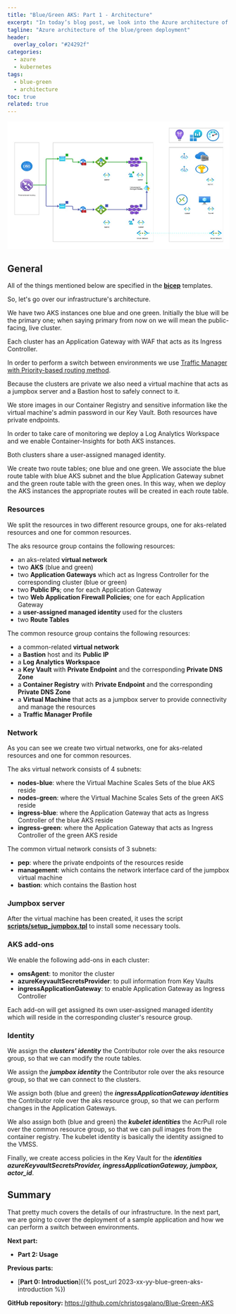 ```yaml
---
title: "Blue/Green AKS: Part 1 - Architecture"
excerpt: "In today’s blog post, we look into the Azure architecture of our blue/green deployment."
tagline: "Azure architecture of the blue/green deployment"
header:
  overlay_color: "#24292f"
categories:
  - azure
  - kubernetes
tags:
  - blue-green
  - architecture
toc: true
related: true
---
```


![architecture](/assets/images/blue-green-aks/architecture.jpg)

## General

All of the things mentioned below are specified in the [**bicep**](https://github.com/christosgalano/Blue-Green-AKS/tree/main/bicep) templates.

So, let's go over our infrastructure's architecture.

We have two AKS instances one blue and one green. Initially the blue will be the primary one; when saying primary from now on we will mean the public-facing, live cluster.

Each cluster has an Application Gateway with WAF that acts as its Ingress Controller.

In order to perform a switch between environments we use [Traffic Manager with Priority-based routing method](https://learn.microsoft.com/en-us/azure/traffic-manager/traffic-manager-routing-methods#priority-traffic-routing-method).

Because the clusters are private we also need a virtual machine that acts as a jumpbox server and a Bastion host to safely connect to it.

We store images in our Container Registry and sensitive information like the virtual machine's admin password in our Key Vault. Both resources have private endpoints.

In order to take care of monitoring we deploy a Log Analytics Workspace and we enable Container-Insights for both AKS instances.

Both clusters share a user-assigned managed identity.

We create two route tables; one blue and one green. We associate the blue route table with blue AKS subnet and the blue Application Gateway subnet and the green route table with the green ones. In this way, when we deploy the AKS instances the appropriate routes will be created in each route table.

### Resources

We split the resources in two different resource groups, one for aks-related resources and one for common resources.

The aks resource group contains the following resources:

- an aks-related **virtual network**
- two **AKS** (blue and green)
- two **Application Gateways** which act as Ingress Controller for the corresponding cluster (blue or green)
- two **Public IPs**; one for each Application Gateway
- two **Web Application Firewall Policies**; one for each Application Gateway
- a **user-assigned managed identity** used for the clusters
- two **Route Tables**

The common resource group contains the following resources:

- a common-related **virtual network**
- a **Bastion** host and its **Public IP**
- a **Log Analytics Workspace**
- a **Key Vault** with **Private Endpoint** and the corresponding **Private DNS Zone**
- a **Container Registry** with **Private Endpoint** and the corresponding **Private DNS Zone**
- a **Virtual Machine** that acts as a jumpbox server to provide connectivity and manage the resources
- a **Traffic Manager Profile**

### Network

As you can see we create two virtual networks, one for aks-related resources and one for common resources.

The aks virtual network consists of 4 subnets:

- **nodes-blue**: where the Virtual Machine Scales Sets of the blue AKS reside
- **nodes-green**: where the Virtual Machine Scales Sets of the green AKS reside
- **ingress-blue**: where the Application Gateway that acts as Ingress Controller of the blue AKS reside
- **ingress-green**: where the Application Gateway that acts as Ingress Controller of the green AKS reside

The common virtual network consists of 3 subnets:

- **pep**: where the private endpoints of the resources reside
- **management**: which contains the network interface card of the jumpbox virtual machine
- **bastion**: which contains the Bastion host

### Jumpbox server

After the virtual machine has been created, it uses the script [**scripts/setup_jumpbox.tpl**](https://github.com/christosgalano/Blue-Green-AKS/blob/main/.github/scripts/setup_jumpbox.tpl) to install some necessary tools.

### AKS add-ons

We enable the following add-ons in each cluster:

- **omsAgent**: to monitor the cluster
- **azureKeyvaultSecretsProvider**: to pull information from Key Vaults
- **ingressApplicationGateway**: to enable Application Gateway as Ingress Controller

Each add-on will get assigned its own user-assigned managed identity which will reside in the corresponding cluster's resource group.

### Identity

We assign the ***clusters' identity*** the Contributor role over the aks resource group, so that we can modify the route tables.

We assign the ***jumpbox identity*** the Contributor role over the aks resource group, so that we can connect to the clusters.

We assign both (blue and green) the ***ingressApplicationGateway identities*** the Contributor role over the aks resource group, so that we can perform changes in the Application Gateways.

We also assign both (blue and green) the ***kubelet identities*** the AcrPull role over the common resource group, so that we can pull images from the container registry. The kubelet identity is basically the identity assigned to the VMSS.

Finally, we create access policies in the Key Vault for the ***identities azureKeyvaultSecretsProvider, ingressApplicationGateway, jumpbox, actor_id***.

## Summary

That pretty much covers the details of our infrastructure. In the next part, we are going to cover the deployment of a sample application and how we can perform a switch between environments.

**Next part:**

- **Part 2: Usage**

**Previous parts:**

- [**Part 0: Introduction**]({% post_url 2023-xx-yy-blue-green-aks-introduction %})

**GitHub repository:** <https://github.com/christosgalano/Blue-Green-AKS>
